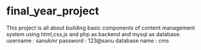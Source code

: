# final_year_project
This project is all about building basic components of content management system using html,css,js and php as backend and mysql as database.
username : sanukmr
password : 123@sanu
database name : cms
